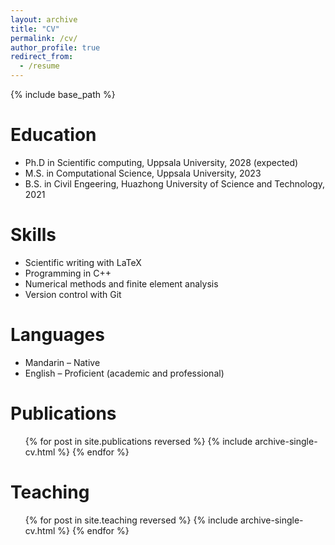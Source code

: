 ```yaml
---
layout: archive
title: "CV"
permalink: /cv/
author_profile: true
redirect_from:
  - /resume
---
```


{% include base_path %}

Education
======
* Ph.D in Scientific computing, Uppsala University, 2028 (expected)
* M.S. in Computational Science, Uppsala University, 2023
* B.S. in Civil Engeering, Huazhong University of Science and Technology, 2021

Skills
======
* Scientific writing with LaTeX
* Programming in C++
* Numerical methods and finite element analysis
* Version control with Git

Languages
======
* Mandarin – Native
* English – Proficient (academic and professional)

Publications
======
  <ul>{% for post in site.publications reversed %}
    {% include archive-single-cv.html %}
  {% endfor %}</ul>
  
  
Teaching
======
  <ul>{% for post in site.teaching reversed %}
    {% include archive-single-cv.html %}
  {% endfor %}</ul>
  
